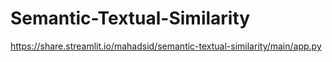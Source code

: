 # Semantic-Textual-Similarity
https://share.streamlit.io/mahadsid/semantic-textual-similarity/main/app.py
